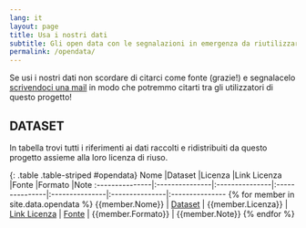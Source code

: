 ```yaml
---
lang: it
layout: page
title: Usa i nostri dati 
subtitle: Gli open data con le segnalazioni in emergenza da riutilizzare
permalink: /opendata/
---
```


Se usi i nostri dati non scordare di citarci come fonte (grazie!) e segnalacelo [scrivendoci una mail](mailto:europehelp.info@gmail.com) in modo che potremmo citarti tra gli utilizzatori di questo progetto!

## DATASET 
In tabella trovi tutti i riferimenti ai dati raccolti e ridistribuiti da questo progetto assieme alla loro licenza di riuso.

{: .table .table-striped #opendata}
Nome            |Dataset         |Licenza         |Link Licenza    |Fonte           |Formato         |Note
:---------------|:---------------|:---------------|:---------------|:---------------|:---------------|:---------------
{% for member in site.data.opendata %} {{member.Nome}} | [Dataset]({{member.Dataset}}) | {{member.Licenza}} | [Link Licenza]({{member.Linklicenza}}) | [Fonte]({{member.Fonte}}) | {{member.Formato}} | {{member.Note}}
{% endfor %}
